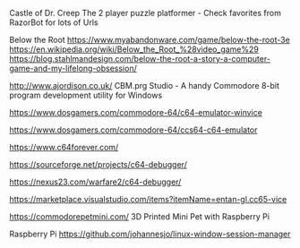 


Castle of Dr. Creep
    The 2 player puzzle platformer - Check favorites from RazorBot for lots of Urls

Below the Root
    https://www.myabandonware.com/game/below-the-root-3e
    https://en.wikipedia.org/wiki/Below_the_Root_%28video_game%29
    https://blog.stahlmandesign.com/below-the-root-a-story-a-computer-game-and-my-lifelong-obsession/






http://www.ajordison.co.uk/
    CBM.prg Studio - A handy Commodore 8-bit program development utility for Windows

https://www.dosgamers.com/commodore-64/c64-emulator-winvice

https://www.dosgamers.com/commodore-64/ccs64-c64-emulator

https://www.c64forever.com/

https://sourceforge.net/projects/c64-debugger/

https://nexus23.com/warfare2/c64-debugger/


https://marketplace.visualstudio.com/items?itemName=entan-gl.cc65-vice





https://commodorepetmini.com/
    3D Printed Mini Pet with Raspberry Pi




Raspberry Pi
    https://github.com/johannesjo/linux-window-session-manager
